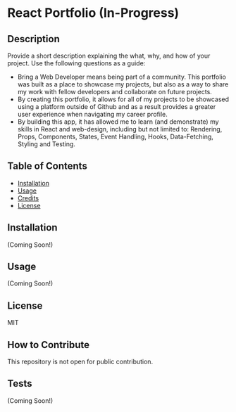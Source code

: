 # React Portfolio (In-Progress)

## Description

Provide a short description explaining the what, why, and how of your project. Use the following questions as a guide:

- Bring a Web Developer means being part of a community. This portfolio was built as a place to showcase my projects, but also as a way to share my work with fellow developers and collaborate on future projects.
- By creating this portfolio, it allows for all of my projects to be showcased using a platform outside of Github and as a result provides a greater user experience when navigating my career profile.
- By building this app, it has allowed me to learn (and demonstrate) my skills in React and web-design, including but not limited to: Rendering, Props, Components, States, Event Handling, Hooks, Data-Fetching, Styling and Testing.

## Table of Contents

- [Installation](#installation)
- [Usage](#usage)
- [Credits](#credits)
- [License](#license)

## Installation

(Coming Soon!)

## Usage

(Coming Soon!)

## License

MIT

## How to Contribute

This repository is not open for public contribution.

## Tests

(Coming Soon!)
